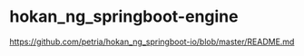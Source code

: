 # hokan_ng_springboot-engine

https://github.com/petria/hokan_ng_springboot-io/blob/master/README.md